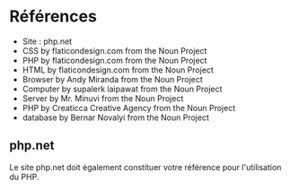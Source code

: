 # Références

- Site : php.net
- CSS by flaticondesign.com from the Noun Project
- PHP by flaticondesign.com from the Noun Project
- HTML by flaticondesign.com from the Noun Project
- Browser by Andy Miranda from the Noun Project
- Computer by supalerk laipawat from the Noun Project
- Server by Mr. Minuvi from the Noun Project
- PHP by Creaticca Creative Agency from the Noun Project
- database by Bernar  Novalyi from the Noun Project

## php.net

Le site php.net doit également constituer votre référence pour l'utilisation du PHP.